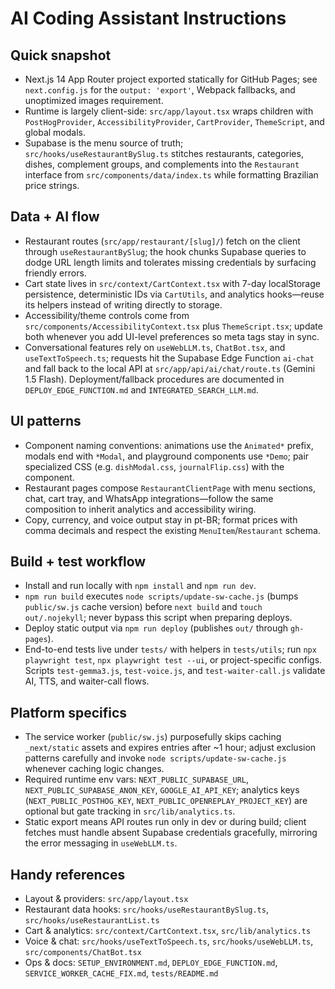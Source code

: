 # AI Coding Assistant Instructions

## Quick snapshot
- Next.js 14 App Router project exported statically for GitHub Pages; see `next.config.js` for the `output: 'export'`, Webpack fallbacks, and unoptimized images requirement.
- Runtime is largely client-side: `src/app/layout.tsx` wraps children with `PostHogProvider`, `AccessibilityProvider`, `CartProvider`, `ThemeScript`, and global modals.
- Supabase is the menu source of truth; `src/hooks/useRestaurantBySlug.ts` stitches restaurants, categories, dishes, complement groups, and complements into the `Restaurant` interface from `src/components/data/index.ts` while formatting Brazilian price strings.

## Data + AI flow
- Restaurant routes (`src/app/restaurant/[slug]/`) fetch on the client through `useRestaurantBySlug`; the hook chunks Supabase queries to dodge URL length limits and tolerates missing credentials by surfacing friendly errors.
- Cart state lives in `src/context/CartContext.tsx` with 7-day localStorage persistence, deterministic IDs via `CartUtils`, and analytics hooks—reuse its helpers instead of writing directly to storage.
- Accessibility/theme controls come from `src/components/AccessibilityContext.tsx` plus `ThemeScript.tsx`; update both whenever you add UI-level preferences so meta tags stay in sync.
- Conversational features rely on `useWebLLM.ts`, `ChatBot.tsx`, and `useTextToSpeech.ts`; requests hit the Supabase Edge Function `ai-chat` and fall back to the local API at `src/app/api/ai/chat/route.ts` (Gemini 1.5 Flash). Deployment/fallback procedures are documented in `DEPLOY_EDGE_FUNCTION.md` and `INTEGRATED_SEARCH_LLM.md`.

## UI patterns
- Component naming conventions: animations use the `Animated*` prefix, modals end with `*Modal`, and playground components use `*Demo`; pair specialized CSS (e.g. `dishModal.css`, `journalFlip.css`) with the component.
- Restaurant pages compose `RestaurantClientPage` with menu sections, chat, cart tray, and WhatsApp integrations—follow the same composition to inherit analytics and accessibility wiring.
- Copy, currency, and voice output stay in pt-BR; format prices with comma decimals and respect the existing `MenuItem`/`Restaurant` schema.

## Build + test workflow
- Install and run locally with `npm install` and `npm run dev`.
- `npm run build` executes `node scripts/update-sw-cache.js` (bumps `public/sw.js` cache version) before `next build` and `touch out/.nojekyll`; never bypass this script when preparing deploys.
- Deploy static output via `npm run deploy` (publishes `out/` through `gh-pages`).
- End-to-end tests live under `tests/` with helpers in `tests/utils`; run `npx playwright test`, `npx playwright test --ui`, or project-specific configs. Scripts `test-gemma3.js`, `test-voice.js`, and `test-waiter-call.js` validate AI, TTS, and waiter-call flows.

## Platform specifics
- The service worker (`public/sw.js`) purposefully skips caching `_next/static` assets and expires entries after ~1 hour; adjust exclusion patterns carefully and invoke `node scripts/update-sw-cache.js` whenever caching logic changes.
- Required runtime env vars: `NEXT_PUBLIC_SUPABASE_URL`, `NEXT_PUBLIC_SUPABASE_ANON_KEY`, `GOOGLE_AI_API_KEY`; analytics keys (`NEXT_PUBLIC_POSTHOG_KEY`, `NEXT_PUBLIC_OPENREPLAY_PROJECT_KEY`) are optional but gate tracking in `src/lib/analytics.ts`.
- Static export means API routes run only in dev or during build; client fetches must handle absent Supabase credentials gracefully, mirroring the error messaging in `useWebLLM.ts`.

## Handy references
- Layout & providers: `src/app/layout.tsx`
- Restaurant data hooks: `src/hooks/useRestaurantBySlug.ts`, `src/hooks/useRestaurantList.ts`
- Cart & analytics: `src/context/CartContext.tsx`, `src/lib/analytics.ts`
- Voice & chat: `src/hooks/useTextToSpeech.ts`, `src/hooks/useWebLLM.ts`, `src/components/ChatBot.tsx`
- Ops & docs: `SETUP_ENVIRONMENT.md`, `DEPLOY_EDGE_FUNCTION.md`, `SERVICE_WORKER_CACHE_FIX.md`, `tests/README.md`